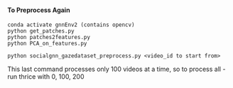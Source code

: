 #### To Preprocess Again
  ```
  conda activate gnnEnv2 (contains opencv)
  python get_patches.py
  python patches2features.py
  python PCA_on_features.py
  ```
  ```
  python socialgnn_gazedataset_preprocess.py <video_id to start from> 
  ```
  This last command processes only 100 videos at a time, so to process all - run thrice with 0, 100, 200

